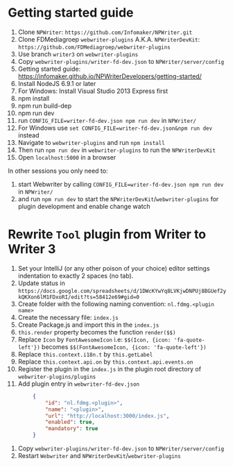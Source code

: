 # Getting started guide

1. Clone `NPWriter`: `https://github.com/Infomaker/NPWriter.git`
1. Clone FDMediagroep `webwriter-plugins` A.K.A. `NPWriterDevKit`: `https://github.com/FDMediagroep/webwriter-plugins`
1. Use branch `writer3` on `webwriter-plugins`
1. Copy `webwriter-plugins/writer-fd-dev.json` to `NPWriter/server/config`
1. Getting started guide: https://infomaker.github.io/NPWriterDevelopers/getting-started/
1. Install NodeJS 6.9.1 or later
  1. For Windows: Install Visual Studio 2013 Express first
  1. npm install
  1. npm run build-dep
  1. npm run dev
1. run `CONFIG_FILE=writer-fd-dev.json npm run dev` in `NPWriter/`
  1. For Windows use `set CONFIG_FILE=writer-fd-dev.json&npm run dev` instead
1. Navigate to `webwriter-plugins` and run `npm install`
1. Then run `npm run dev` in `webwriter-plugins` to run the `NPWriterDevKit`
1. Open `localhost:5000` in a browser

In other sessions you only need to:

1. start Webwriter by calling `CONFIG_FILE=writer-fd-dev.json npm run dev` in `NPWriter/`
1. and run `npm run dev` to start the `NPWriterDevKit`/`webwriter-plugins` for plugin development and enable change watch

# Rewrite `Tool` plugin from Writer to Writer 3
1. Set your IntelliJ (or any other poison of your choice) editor settings indentation to exactly 2 spaces (no tab).
1. Update status in `https://docs.google.com/spreadsheets/d/1DWcKYwYq8LVKjwDNPUj8BGUef2ykQKXon6lM1FDxoRI/edit?ts=58412e69#gid=0`
1. Create folder with the following naming convention: `nl.fdmg.<plugin name>`
1. Create the necessary file: `index.js`
1. Create <PackageName>Package.js and import this in the `index.js`
1. `this.render` property becomes the function `render($$)`
1. Replace `Icon` by `FontAwesomeIcon` i.e: `$$(Icon, {icon: 'fa-quote-left'})` becomes `$$(FontAwesomeIcon, {icon: 'fa-quote-left'})`
1. Replace `this.context.i18n.t` by `this.getLabel` 
1. Replace `this.context.api.on` by `this.context.api.events.on`
1. Register the plugin in the `index.js` in the plugin root directory of `webwriter-plugins/plugins`
1. Add plugin entry in `webwriter-fd-dev.json`
```json
        {
            "id": "nl.fdmg.<plugin>",
            "name": "<plugin>",
            "url": "http://localhost:3000/index.js",
            "enabled": true,
            "mandatory": true
        }
```
1. Copy `webwriter-plugins/writer-fd-dev.json` to `NPWriter/server/config`
1. Restart `Webwriter` and `NPWriterDevKit`/`webwriter-plugins`
